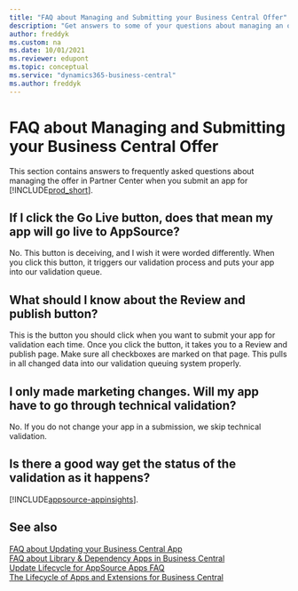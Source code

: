 ```yaml
---
title: "FAQ about Managing and Submitting your Business Central Offer"
description: "Get answers to some of your questions about managing an offer in Partner Center when you build an app for Dynamics 365 Business Central"
author: freddyk
ms.custom: na
ms.date: 10/01/2021
ms.reviewer: edupont
ms.topic: conceptual
ms.service: "dynamics365-business-central"
ms.author: freddyk
---
```


# FAQ about Managing and Submitting your Business Central Offer

This section contains answers to frequently asked questions about managing the offer in Partner Center when you submit an app for [!INCLUDE[prod_short](../includes/prod_short.md)].

## If I click the Go Live button, does that mean my app will go live to AppSource?

No. This button is deceiving, and I wish it were worded differently. When you click this button, it triggers our validation process and puts your app into our validation queue.

## What should I know about the Review and publish button?

This is the button you should click when you want to submit your app for validation each time. Once you click the button, it takes you to a Review and publish page. Make sure all checkboxes are marked on that page. This pulls in all changed data into our validation queuing system properly.

## I only made marketing changes. Will my app have to go through technical validation?

No. If you do not change your app in a submission, we skip technical validation.

## Is there a good way get the status of the validation as it happens?

[!INCLUDE[appsource-appinsights](includes/appsource-appinsights.md)].


## See also

[FAQ about Updating your Business Central App](app-faq-update.md)  
[FAQ about Library & Dependency Apps in Business Central](app-faq-dependencies-libraries.md)  
[Update Lifecycle for AppSource Apps FAQ](devenv-update-app-life-cycle-faq.md)  
[The Lifecycle of Apps and Extensions for Business Central](devenv-app-life-cycle.md)  
